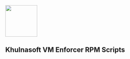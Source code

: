 <img src="https://avatars3.githubusercontent.com/u/139280766?s=200&v=4" height="100" width="100" />

## Khulnasoft VM Enforcer RPM Scripts